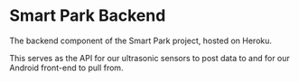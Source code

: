 # Smart Park Backend

The backend component of the Smart Park project, hosted on Heroku. 

This serves as the API for our ultrasonic sensors to post data to and for our Android front-end to pull from. 
